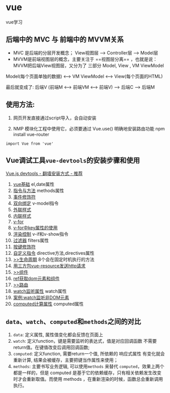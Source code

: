 # vue
 vue学习

## 后端中的 MVC 与 前端中的 MVVM关系
 + MVC 是后端的分层开发概念；
 View视图层 --> Controller层 --> Model层
 + MVVM是前端视图层的概念，主要关注于 ==视图层分离== ，也就是说：MVVM把后端View视图层，又分为了 三部分 Model, View , VM ViewModel

Model(每个页面单独的数据) <--> VM ViewModel <--> View(每个页面的HTML)

最后就变成了:
后端V (前端M <--> 前端VM <--> 前端V) --> 后端C --> 后端M

## 使用方法:
1. 网页开发直接通过script导入，会自动安装
<script src="/path/to/vue-router.js"></script>

2. NMP 模块化工程中使用它，必须要通过 Vue.use() 明确地安装路由功能
npm install vue-router
```
import Vue from 'vue'
```
## Vue调试工具`vue-devtools`的安装步骤和使用

[Vue.js devtools - 翻墙安装方式 - 推荐](https://chrome.google.com/webstore/detail/vuejs-devtools/nhdogjmejiglipccpnnnanhbledajbpd?hl=zh-CN)

1. [vue基础](/01.Vue的MVVM分层.html)
el,date属性
2. [指令与方法](/02.常用指令.html)
methods属性
3. [事件修饰符](/03.事件修饰符.html)
4. [双向绑定](/04.v-model双向绑定.html)
v-model指令
5. [外联样式](/05.vue中样式-class.html)
6. [内联样式](/06.vue中样式-style.html)
7. [v-for](/07.v-for循环.html)
8. [v-for中key属性的使用](/08.v-for循环中key属性的使用.html)
9. [渲染控制](/09.v-if和v-show的使用.html)
v-if和v-show指令
10. [过滤器](/10.过滤器的基本使用.html)
filters属性
11. [按键修饰符](/11.按键修饰符.html)
12. [自定义指令](/12.自定义指令.html)
directive方法,directives属性
13. [>>生命周期](/生命周期.md)
8个会在固定时机执行的方法
14. [用三方包vue-resource发送http请求](/14.vue-resource基本使用.html)
15. [>>组件](/组件.md)
16. [ref获取dom元素和组件](/20.ref获取DOM元素和组件.html)
17. [>>路由](/路由.md)
18. [watch监听属性](/26.watch.html)
watch属性
19. [案例:watch监听非DOM元素](/27.watch-监视路由地址的改变.html)
20. [computed计算属性](/28.computed.html)
computed属性


## `data`、`watch`、`computed`和`methods`之间的对比
1. `data`: 定义属性, 属性值变化都会反馈在页面上
2. `watch`: 定义function，键是需要监听的表达式，值是对应回调函数 不需要return值。在键值改变后调用回调函数;
3. `computed`: 定义function, 需要return一个值, 所依赖的 响应式属性 有变化就会重新计算, 结果会被缓存，主要把键当作属性来使用；
4. `methods`: 主要书写业务逻辑, 可以使用`methods` 来替代 `computed`，效果上两个都是一样的，但是 computed 是基于它的依赖缓存，只有相关依赖发生改变时才会重新取值。而使用 methods ，在重新渲染的时候，函数总会重新调用执行。

